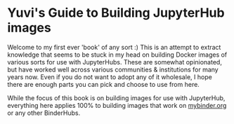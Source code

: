 # Yuvi's Guide to Building JupyterHub images

Welcome to my first ever 'book' of any sort :) This is an attempt to extract knowledge that
seems to be stuck in my head on building Docker images of various sorts for use with JupyterHubs.
These are somewhat opinionated, but have worked well across various communities & institutions for
many years now. Even if you do not want to adopt any of it wholesale, I hope there are enough 
parts you can pick and choose to use from here.

While the focus of this book is on building images for use with JupyterHub, everything here applies
100% to building images that work on [mybinder.org](https://mybinder.org) or any other BinderHubs.
